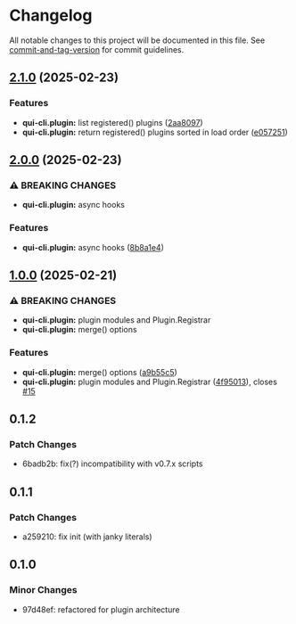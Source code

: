 # Changelog

All notable changes to this project will be documented in this file. See [commit-and-tag-version](https://github.com/absolute-version/commit-and-tag-version) for commit guidelines.

## [2.1.0](https://github.com/battis/qui-cli/compare/plugin/2.0.0...plugin/2.1.0) (2025-02-23)


### Features

* **qui-cli.plugin:** list registered() plugins ([2aa8097](https://github.com/battis/qui-cli/commit/2aa8097c01a52971c21815424d9c2b8cae28b9c7))
* **qui-cli.plugin:** return registered() plugins sorted in load order ([e057251](https://github.com/battis/qui-cli/commit/e05725100c9d66dbb409657f2e8fe5f828b069df))

## [2.0.0](https://github.com/battis/qui-cli/compare/plugin/1.0.0...plugin/2.0.0) (2025-02-23)


### ⚠ BREAKING CHANGES

* **qui-cli.plugin:** async hooks

### Features

* **qui-cli.plugin:** async hooks ([8b8a1e4](https://github.com/battis/qui-cli/commit/8b8a1e48938a9be19adc700571350d04b5fc49b9))

## [1.0.0](https://github.com/battis/qui-cli/compare/plugin/0.1.2...plugin/1.0.0) (2025-02-21)


### ⚠ BREAKING CHANGES

* **qui-cli.plugin:** plugin modules and Plugin.Registrar
* **qui-cli.plugin:** merge() options

### Features

* **qui-cli.plugin:** merge() options ([a9b55c5](https://github.com/battis/qui-cli/commit/a9b55c53e7d41ffa13648765b8308046132e79d9))
* **qui-cli.plugin:** plugin modules and Plugin.Registrar ([4f95013](https://github.com/battis/qui-cli/commit/4f95013c1d21e01545346f957b87ca2d551eec77)), closes [#15](https://github.com/battis/qui-cli/issues/15)

## 0.1.2

### Patch Changes

- 6badb2b: fix(?) incompatibility with v0.7.x scripts

## 0.1.1

### Patch Changes

- a259210: fix init (with janky literals)

## 0.1.0

### Minor Changes

- 97d48ef: refactored for plugin architecture
